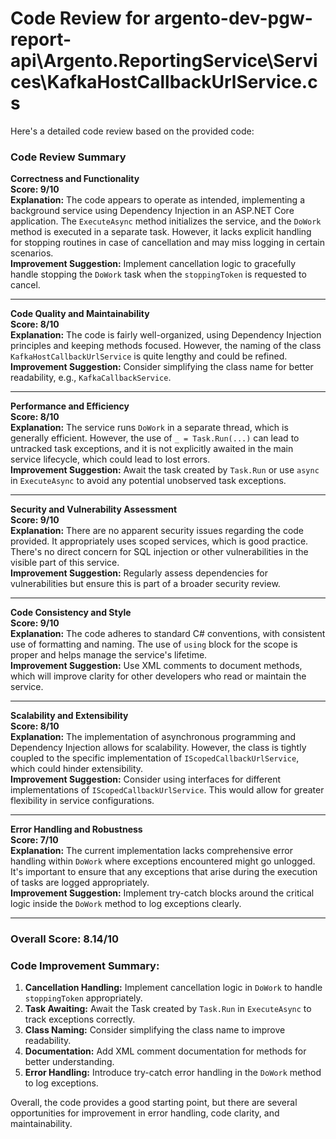 # Code Review for argento-dev-pgw-report-api\Argento.ReportingService\Services\KafkaHostCallbackUrlService.cs

Here's a detailed code review based on the provided code:

### Code Review Summary

**Correctness and Functionality**  
**Score: 9/10**  
**Explanation:** The code appears to operate as intended, implementing a background service using Dependency Injection in an ASP.NET Core application. The `ExecuteAsync` method initializes the service, and the `DoWork` method is executed in a separate task. However, it lacks explicit handling for stopping routines in case of cancellation and may miss logging in certain scenarios.  
**Improvement Suggestion:** Implement cancellation logic to gracefully handle stopping the `DoWork` task when the `stoppingToken` is requested to cancel.

---

**Code Quality and Maintainability**  
**Score: 8/10**  
**Explanation:** The code is fairly well-organized, using Dependency Injection principles and keeping methods focused. However, the naming of the class `KafkaHostCallbackUrlService` is quite lengthy and could be refined.  
**Improvement Suggestion:** Consider simplifying the class name for better readability, e.g., `KafkaCallbackService`.

---

**Performance and Efficiency**  
**Score: 8/10**  
**Explanation:** The service runs `DoWork` in a separate thread, which is generally efficient. However, the use of `_ = Task.Run(...)` can lead to untracked task exceptions, and it is not explicitly awaited in the main service lifecycle, which could lead to lost errors.  
**Improvement Suggestion:** Await the task created by `Task.Run` or use `async` in `ExecuteAsync` to avoid any potential unobserved task exceptions.

---

**Security and Vulnerability Assessment**  
**Score: 9/10**  
**Explanation:** There are no apparent security issues regarding the code provided. It appropriately uses scoped services, which is good practice. There's no direct concern for SQL injection or other vulnerabilities in the visible part of this service.  
**Improvement Suggestion:** Regularly assess dependencies for vulnerabilities but ensure this is part of a broader security review.

---

**Code Consistency and Style**  
**Score: 9/10**  
**Explanation:** The code adheres to standard C# conventions, with consistent use of formatting and naming. The use of `using` block for the scope is proper and helps manage the service's lifetime.  
**Improvement Suggestion:** Use XML comments to document methods, which will improve clarity for other developers who read or maintain the service.

---

**Scalability and Extensibility**  
**Score: 8/10**  
**Explanation:** The implementation of asynchronous programming and Dependency Injection allows for scalability. However, the class is tightly coupled to the specific implementation of `IScopedCallbackUrlService`, which could hinder extensibility.  
**Improvement Suggestion:** Consider using interfaces for different implementations of `IScopedCallbackUrlService`. This would allow for greater flexibility in service configurations.

---

**Error Handling and Robustness**  
**Score: 7/10**  
**Explanation:** The current implementation lacks comprehensive error handling within `DoWork` where exceptions encountered might go unlogged. It's important to ensure that any exceptions that arise during the execution of tasks are logged appropriately.  
**Improvement Suggestion:** Implement try-catch blocks around the critical logic inside the `DoWork` method to log exceptions clearly.

---

### Overall Score: 8.14/10

### Code Improvement Summary:
1. **Cancellation Handling:** Implement cancellation logic in `DoWork` to handle `stoppingToken` appropriately.
2. **Task Awaiting:** Await the Task created by `Task.Run` in `ExecuteAsync` to track exceptions correctly.
3. **Class Naming:** Consider simplifying the class name to improve readability.
4. **Documentation:** Add XML comment documentation for methods for better understanding.
5. **Error Handling:** Introduce try-catch error handling in the `DoWork` method to log exceptions.

Overall, the code provides a good starting point, but there are several opportunities for improvement in error handling, code clarity, and maintainability.